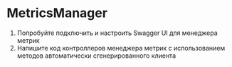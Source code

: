 # MetricsManager

1. Попробуйте подключить и настроить Swagger UI для менеджера метрик
2. Напишите код контроллеров менеджера метрик с использованием методов автоматически сгенерированного клиента
